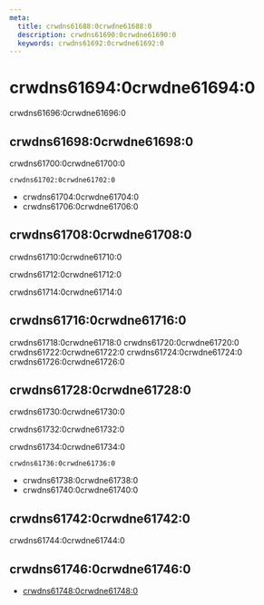 ```yaml
---
meta:
  title: crwdns61688:0crwdne61688:0
  description: crwdns61690:0crwdne61690:0
  keywords: crwdns61692:0crwdne61692:0
---
```


# crwdns61694:0crwdne61694:0
crwdns61696:0crwdne61696:0

<entry-ad />

## crwdns61698:0crwdne61698:0
crwdns61700:0crwdne61700:0

`crwdns61702:0crwdne61702:0`
- crwdns61704:0crwdne61704:0
- crwdns61706:0crwdne61706:0


## crwdns61708:0crwdne61708:0
crwdns61710:0crwdne61710:0

  crwdns61712:0crwdne61712:0

  crwdns61714:0crwdne61714:0

## crwdns61716:0crwdne61716:0
crwdns61718:0crwdne61718:0
<alert type="success">crwdns61720:0crwdne61720:0</alert>
<alert type="info">crwdns61722:0crwdne61722:0</alert>
<alert type="warning">crwdns61724:0crwdne61724:0</alert>
<alert type="error">crwdns61726:0crwdne61726:0</alert>

## crwdns61728:0crwdne61728:0
crwdns61730:0crwdne61730:0

  crwdns61732:0crwdne61732:0

  crwdns61734:0crwdne61734:0

  `crwdns61736:0crwdne61736:0`
  - crwdns61738:0crwdne61738:0
  - crwdns61740:0crwdne61740:0

## crwdns61742:0crwdne61742:0
crwdns61744:0crwdne61744:0

## crwdns61746:0crwdne61746:0
  - [crwdns61748:0crwdne61748:0]()

<doc-footer />
